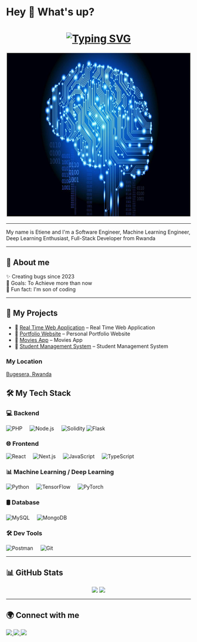 <!-- Banner with ML/DL background -->
<h1 align="left">Hey 👋 What's up?</h1>

<!-- Typing animation -->
<h1 align="center">
  <a href="https://git.io/typing-svg">
    <img src="https://readme-typing-svg.herokuapp.com?font=Fira+Code&weight=600&size=24&pause=1000&color=36BCF7&center=true&vCenter=true&width=600&lines=Hello%2C+I'm+Etiene+Niyomugabo;I'm+a+Web3+Developer;I'm+a+Machine+Learning+Developer;I'm+a+Deep+Learning+Enthusiast;I'm+Web+Developer;I'm+Full+Stack+Developer;I'm+Software+Engineer" alt="Typing SVG" />
  </a>
</h1>

<p align="center">
  <img src="https://raw.githubusercontent.com/nietiene/nietiene/main/ml.jpg" alt="banner" width="100%" height="450px" />
</p>

---

<p align="left">My name is Etiene and I'm a Software Engineer, Machine Learning Engineer, Deep Learning Enthusiast, Full-Stack Developer from Rwanda</p>

---

<h2 align="left">🚀 About me</h2>
<p align="left">
✨ Creating bugs since 2023<br>
🎯 Goals: To Achieve more than now<br>
🎲 Fun fact: I'm son of coding
</p>

---

<h2 align="left">💼 My Projects</h2>
<ul>
  <li>🔗 <a href="https://github.com/yourusername/web3-marketplace">Real Time Web Application</a> – Real Time Web Application</li>
  <li>🔗 <a href="https://niyomugaboetiene.onrender.com">Portfolio Website</a> – Personal Portfolio Website</li>
  <li>🔗 <a href="https://netmoviess.vercel.app/">Movies App</a> – Movies App</li>
  <li>🔗 <a href="https://github.com/nietiene/crypto-tracker">Student Management System</a> – Student Management System</li>
</ul>

### My Location
[Bugesera, Rwanda](https://www.google.com/maps/place/Bugesera,+Rwanda)


<h2 align="left">🛠️ My Tech Stack</h2>

<h3>💻 Backend</h3>
<div align="left">
  <img src="https://cdn.jsdelivr.net/gh/devicons/devicon/icons/php/php-original.svg" height="40" title="PHP"/>
  <img width="12"/>
  <img src="https://cdn.jsdelivr.net/gh/devicons/devicon/icons/nodejs/nodejs-original.svg" height="40" title="Node.js"/>
  <img width="12"/>
  <img src="https://cdn.jsdelivr.net/gh/devicons/devicon/icons/solidity/solidity-original.svg" height="40" title="Solidity"/>
  <img src="https://cdn.jsdelivr.net/gh/devicons/devicon/icons/flask/flask-original.svg" height="40" title="Flask"/>
  <img width="12"/>
</div>

<h3>🌐 Frontend</h3>
<div align="left">
  <img src="https://cdn.jsdelivr.net/gh/devicons/devicon/icons/react/react-original.svg" height="40" title="React"/>
  <img width="12"/>
  <img src="https://cdn.jsdelivr.net/gh/devicons/devicon/icons/nextjs/nextjs-original.svg" height="40" title="Next.js"/>
  <img width="12"/>
  <img src="https://cdn.jsdelivr.net/gh/devicons/devicon/icons/javascript/javascript-original.svg" height="40" title="JavaScript"/>
  <img width="12"/>
  <img src="https://cdn.jsdelivr.net/gh/devicons/devicon/icons/typescript/typescript-original.svg" height="40" title="TypeScript"/>
</div>

<h3>📊 Machine Learning / Deep Learning</h3>
<div align="left">
  <img src="https://cdn.jsdelivr.net/gh/devicons/devicon/icons/python/python-original.svg" height="40" title="Python"/>
  <img width="12"/>
  <img src="https://cdn.jsdelivr.net/gh/devicons/devicon/icons/tensorflow/tensorflow-original.svg" height="40" title="TensorFlow"/>
  <img width="12"/>
  <img src="https://cdn.jsdelivr.net/gh/devicons/devicon/icons/pytorch/pytorch-original.svg" height="40" title="PyTorch"/>
</div>

<h3>🛢 Database</h3>
<div align="left">
  <img src="https://cdn.jsdelivr.net/gh/devicons/devicon/icons/mysql/mysql-original.svg" height="40" title="MySQL"/>
  <img width="12"/>
  <img src="https://cdn.jsdelivr.net/gh/devicons/devicon/icons/mongodb/mongodb-original.svg" height="40" title="MongoDB"/>
</div>

<h3>🛠 Dev Tools</h3>
<div align="left">
  <img src="https://cdn.jsdelivr.net/gh/devicons/devicon/icons/postman/postman-original.svg" height="40" title="Postman"/>
  <img width="12"/>
  <img src="https://cdn.jsdelivr.net/gh/devicons/devicon/icons/git/git-original.svg" height="40" title="Git"/>
</div>

---

<h2 align="left">📊 GitHub Stats</h2>
<div align="center">
  <img src="https://github-readme-stats.vercel.app/api?username=nietiene&show_icons=true&theme=dracula" height="150"/>
  <img src="https://github-readme-stats.vercel.app/api/top-langs?username=nietiene&layout=compact&theme=dracula" height="150"/>
</div>

---

<h2 align="left">🌍 Connect with me</h2>
<div align="left">
  <a href="https://linkedin.com/in/niyomugaboetiene">
    <img src="https://raw.githubusercontent.com/maurodesouza/profile-readme-generator/master/src/assets/icons/social/linkedin/default.svg" width="52"/>
  </a>
  <a href="https://twitter.com/@Niyomugabo_250">
    <img src="https://raw.githubusercontent.com/maurodesouza/profile-readme-generator/master/src/assets/icons/social/twitter/default.svg" width="52"/>
  </a>
  <a href="https://instagram.com/etiene_250">
    <img src="https://raw.githubusercontent.com/maurodesouza/profile-readme-generator/master/src/assets/icons/social/instagram/default.svg" width="52"/>
  </a>
</div>
